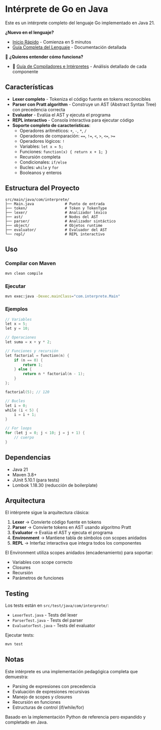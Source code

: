 # Intérprete de Go en Java

Este es un intérprete completo del lenguaje Go implementado en Java 21.

**¿Nuevo en el lenguaje?** 
- [Inicio Rápido](QUICK_START.md) - Comienza en 5 minutos
- [Guía Completa del Lenguaje](LANGUAGE_GUIDE.md) - Documentación detallada

📖 **¿Quieres entender cómo funciona?**
- 🔬 [Guía de Compiladores e Intérpretes](COMPILADORES_GUIDE.md) - Análisis detallado de cada componente

## Características

- **Lexer completo** - Tokeniza el código fuente en tokens reconocibles
- **Parser con Pratt algorithm** - Construye un AST (Abstract Syntax Tree) con precedencia correcta
- **Evaluator** - Evalúa el AST y ejecuta el programa
- **REPL interactivo** - Consola interactiva para ejecutar código
- **Soporte completo de características**:
  - Operadores aritméticos: `+`, `-`, `*`, `/`
  - Operadores de comparación: `==`, `!=`, `<`, `>`, `<=`, `>=`
  - Operadores lógicos: `!`
  - Variables: `let x = 5;`
  - Funciones: `function(x) { return x + 1; }`
  - Recursión completa
  - Condicionales: `if/else`
  - Bucles: `while` y `for`
  - Booleanos y enteros

## Estructura del Proyecto

```
src/main/java/com/interprete/
├── Main.java              # Punto de entrada
├── token/                 # Token y TokenType
├── lexer/                 # Analizador léxico
├── ast/                   # Nodos del AST
├── parser/                # Analizador sintáctico
├── object/                # Objetos runtime
├── evaluator/             # Evaluador del AST
└── repl/                  # REPL interactivo
```

## Uso

### Compilar con Maven

```bash
mvn clean compile
```

### Ejecutar

```bash
mvn exec:java -Dexec.mainClass="com.interprete.Main"
```

### Ejemplos

```go
// Variables
let x = 5;
let y = 10;

// Operaciones
let suma = x + y * 2;

// Funciones y recursión
let factorial = function(n) {
    if (n == 0) {
        return 1;
    } else {
        return n * factorial(n - 1);
    }
};

factorial(5); // 120

// Bucles
let i = 0;
while (i < 5) {
    i = i + 1;
}

// For loops
for (let j = 0; j < 10; j = j + 1) {
    // cuerpo
}
```

## Dependencias

- Java 21
- Maven 3.8+
- JUnit 5.10.1 (para tests)
- Lombok 1.18.30 (reducción de boilerplate)

## Arquitectura

El intérprete sigue la arquitectura clásica:

1. **Lexer** → Convierte código fuente en tokens
2. **Parser** → Convierte tokens en AST usando algoritmo Pratt
3. **Evaluator** → Evalúa el AST y ejecuta el programa
4. **Environment** → Mantiene tabla de símbolos con scopes anidados
5. **REPL** → Interfaz interactiva que integra todos los componentes

El Environment utiliza scopes anidados (encadenamiento) para soportar:
- Variables con scope correcto
- Closures
- Recursión
- Parámetros de funciones

## Testing

Los tests están en `src/test/java/com/interprete/`:
- `LexerTest.java` - Tests del lexer
- `ParserTest.java` - Tests del parser
- `EvaluatorTest.java` - Tests del evaluator

Ejecutar tests:
```bash
mvn test
```

## Notas

Este intérprete es una implementación pedagógica completa que demuestra:
- Parsing de expresiones con precedencia
- Evaluación de expresiones recursivas
- Manejo de scopes y closures
- Recursión en funciones
- Estructuras de control (if/while/for)

Basado en la implementación Python de referencia pero expandido y completado en Java.
